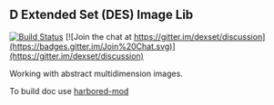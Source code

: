 ## D Extended Set (DES) Image Lib
[![Build Status](https://travis-ci.org/dexset/desil.svg?branch=master)](https://travis-ci.org/dexset/desil)
[![Join the chat at https://gitter.im/dexset/discussion](https://badges.gitter.im/Join%20Chat.svg)](https://gitter.im/dexset/discussion)

Working with abstract multidimension images.

To build doc use [harbored-mod](https://github.com/kiith-sa/harbored-mod)

